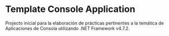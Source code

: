 # Template Console Application

Projecto inicial para la elaboración de prácticas pertinentes a la temática de Aplicaciones de Consola utilizando .NET Framework v4.7.2.
